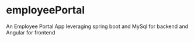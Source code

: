 # employeePortal
An Employee Portal App leveraging spring boot and MySql for backend and Angular for frontend
